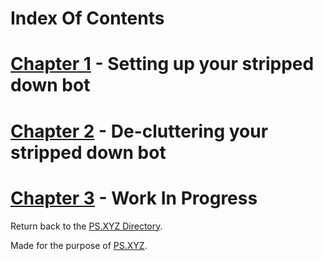# Index Of Contents

# [Chapter 1](https://github.com/PS-XYZ-Developement/Directory/blob/main/Stripped%20Down%20Bot%20Tutorials/WelcomeBot/Chapters/Chapter1.md) - Setting up your stripped down bot
# [Chapter 2](https://github.com/PS-XYZ-Developement/Directory/blob/main/Stripped%20Down%20Bot%20Tutorials/WelcomeBot/Chapters/Chapter2.md) - De-cluttering your stripped down bot
# [Chapter 3](https://github.com/PS-XYZ-Developement/Directory/blob/main/Stripped%20Down%20Bot%20Tutorials/WelcomeBot/Chapters/Chapter3.md) - Work In Progress

Return back to the [PS.XYZ Directory](https://github.com/TheCrazyCatKidz/PS.XYZ-Directory).

Made for the purpose of [PS.XYZ](https://platservices.xyz).
